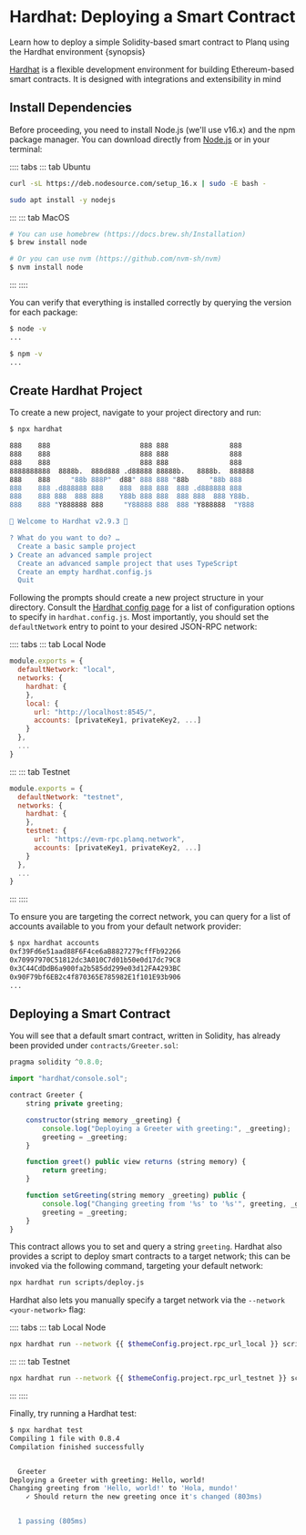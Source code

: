 <!--
order: 2
-->

# Hardhat: Deploying a Smart Contract

Learn how to deploy a simple Solidity-based smart contract to Planq using the Hardhat environment {synopsis}

[Hardhat](https://hardhat.org/) is a flexible development environment for building Ethereum-based smart contracts. It is designed with integrations and extensibility in mind

## Install Dependencies

Before proceeding, you need to install Node.js (we'll use v16.x) and the npm package manager. You can download directly from [Node.js](https://nodejs.org/en/download/) or in your terminal:

:::: tabs
::: tab Ubuntu

```bash
curl -sL https://deb.nodesource.com/setup_16.x | sudo -E bash -

sudo apt install -y nodejs
```

:::
::: tab MacOS

```bash
# You can use homebrew (https://docs.brew.sh/Installation)
$ brew install node

# Or you can use nvm (https://github.com/nvm-sh/nvm)
$ nvm install node
```

:::
::::

You can verify that everything is installed correctly by querying the version for each package:

```bash
$ node -v
...

$ npm -v
...
```

## Create Hardhat Project

To create a new project, navigate to your project directory and run:

```bash
$ npx hardhat

888    888                      888 888               888
888    888                      888 888               888
888    888                      888 888               888
8888888888  8888b.  888d888 .d88888 88888b.   8888b.  888888
888    888     "88b 888P"  d88" 888 888 "88b     "88b 888
888    888 .d888888 888    888  888 888  888 .d888888 888
888    888 888  888 888    Y88b 888 888  888 888  888 Y88b.
888    888 "Y888888 888     "Y88888 888  888 "Y888888  "Y888

👷 Welcome to Hardhat v2.9.3 👷‍

? What do you want to do? …
  Create a basic sample project
❯ Create an advanced sample project
  Create an advanced sample project that uses TypeScript
  Create an empty hardhat.config.js
  Quit
```

Following the prompts should create a new project structure in your directory. Consult the [Hardhat config page](https://hardhat.org/config/) for a list of configuration options to specify in `hardhat.config.js`. Most importantly, you should set the `defaultNetwork` entry to point to your desired JSON-RPC network:

:::: tabs
::: tab Local Node

```javascript
module.exports = {
  defaultNetwork: "local",
  networks: {
    hardhat: {
    },
    local: {
      url: "http://localhost:8545/",
      accounts: [privateKey1, privateKey2, ...]
    }
  },
  ...
}
```

:::
::: tab Testnet

```javascript
module.exports = {
  defaultNetwork: "testnet",
  networks: {
    hardhat: {
    },
    testnet: {
      url: "https://evm-rpc.planq.network",
      accounts: [privateKey1, privateKey2, ...]
    }
  },
  ...
}
```

:::
::::

To ensure you are targeting the correct network, you can query for a list of accounts available to you from your default network provider:

```bash
$ npx hardhat accounts
0xf39Fd6e51aad88F6F4ce6aB8827279cffFb92266
0x70997970C51812dc3A010C7d01b50e0d17dc79C8
0x3C44CdDdB6a900fa2b585dd299e03d12FA4293BC
0x90F79bf6EB2c4f870365E785982E1f101E93b906
...
```

## Deploying a Smart Contract

You will see that a default smart contract, written in Solidity, has already been provided under `contracts/Greeter.sol`:

```javascript
pragma solidity ^0.8.0;

import "hardhat/console.sol";

contract Greeter {
    string private greeting;

    constructor(string memory _greeting) {
        console.log("Deploying a Greeter with greeting:", _greeting);
        greeting = _greeting;
    }

    function greet() public view returns (string memory) {
        return greeting;
    }

    function setGreeting(string memory _greeting) public {
        console.log("Changing greeting from '%s' to '%s'", greeting, _greeting);
        greeting = _greeting;
    }
}
```

This contract allows you to set and query a string `greeting`. Hardhat also provides a script to deploy smart contracts to a target network; this can be invoked via the following command, targeting your default network:

```bash
npx hardhat run scripts/deploy.js
```

Hardhat also lets you manually specify a target network via the `--network <your-network>` flag:

:::: tabs
::: tab Local Node

```bash
npx hardhat run --network {{ $themeConfig.project.rpc_url_local }} scripts/deploy.js
```

:::
::: tab Testnet

```bash
npx hardhat run --network {{ $themeConfig.project.rpc_url_testnet }} scripts/deploy.js
```

:::
::::

Finally, try running a Hardhat test:

```bash
$ npx hardhat test
Compiling 1 file with 0.8.4
Compilation finished successfully


  Greeter
Deploying a Greeter with greeting: Hello, world!
Changing greeting from 'Hello, world!' to 'Hola, mundo!'
    ✓ Should return the new greeting once it's changed (803ms)


  1 passing (805ms)
```
